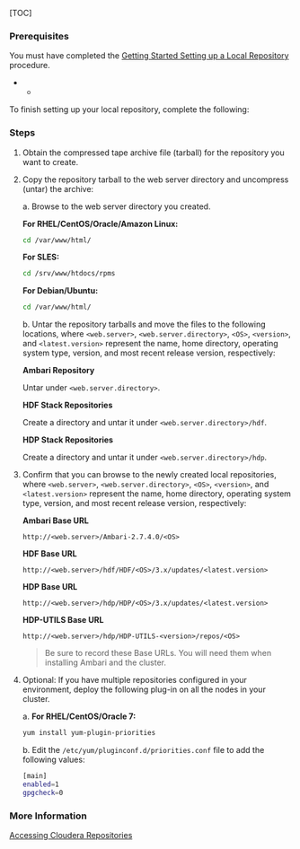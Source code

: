 [TOC]

### Prerequisites

You must have completed the [Getting Started Setting up a Local Repository]($PreparingToSetUpALocalRepository) procedure.

- -

To finish setting up your local repository, complete the following:

### Steps

1. Obtain the compressed tape archive file (tarball) for the repository you want to create.
2. Copy the repository tarball to the web server directory and uncompress (untar) the archive:

    a. Browse to the web server directory you created.
    
    **For RHEL/CentOS/Oracle/Amazon Linux:**
    
    ```bash
    cd /var/www/html/
    ```
    
    **For SLES:**
    
    ```bash
    cd /srv/www/htdocs/rpms
    ```
    
    **For Debian/Ubuntu:**
    
    ```bash
    cd /var/www/html/
    ```
    
    b. Untar the repository tarballs and move the files to the following locations, where `<web.server>`, `<web.server.directory>`, `<OS>`, `<version>`, and `<latest.version>` represent the name, home directory, operating system type, version, and most recent release version, respectively:
    
    **Ambari Repository**

    Untar under `<web.server.directory>`.
    
    **HDF Stack Repositories**

    Create a directory and untar it under `<web.server.directory>/hdf`.
    
    **HDP Stack Repositories**
    
    Create a directory and untar it under `<web.server.directory>/hdp`.

3. Confirm that you can browse to the newly created local repositories, where `<web.server>`, `<web.server.directory>`, `<OS>`, `<version>`, and `<latest.version>` represent the name, home directory, operating system type, version, and most recent release version, respectively:

   **Ambari Base URL**
   
   `http://<web.server>/Ambari-2.7.4.0/<OS>`
   
   **HDF Base URL**
   
   `http://<web.server>/hdf/HDF/<OS>/3.x/updates/<latest.version>`
   
   **HDP Base URL**
   
   `http://<web.server>/hdp/HDP/<OS>/3.x/updates/<latest.version>`
   
   **HDP-UTILS Base URL**
   
   `http://<web.server>/hdp/HDP-UTILS-<version>/repos/<OS>`
   
   > Be sure to record these Base URLs. You will need them when installing Ambari and the cluster.

4. Optional: If you have multiple repositories configured in your environment, deploy the following plug-in on all the nodes in your cluster.

   a. **For RHEL/CentOS/Oracle 7:**
   
   ```bash
   yum install yum-plugin-priorities
   ```
   
   b. Edit the `/etc/yum/pluginconf.d/priorities.conf` file to add the following values:
   
   ```bash
   [main]
   enabled=1
   gpgcheck=0
   ```

### More Information

[Accessing Cloudera Repositories]($AccessingClouderaRepositories)
